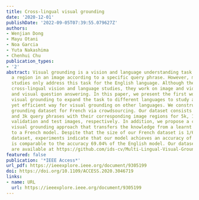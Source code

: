 ```yaml
---
title: Cross-lingual visual grounding
date: '2020-12-01'
publishDate: '2022-09-05T07:39:55.079627Z'
authors:
- Wenjian Dong
- Mayu Otani
- Noa Garcia
- Yuta Nakashima
- Chenhui Chu
publication_types:
- '2'
abstract: Visual grounding is a vision and language understanding task aiming at locating
  a region in an image according to a specific query phrase. However, most previous
  studies only address this task for the English language. Although there are previous
  cross-lingual vision and language studies, they work on image and video captioning,
  and visual question answering. In this paper, we present the first work on cross-lingual
  visual grounding to expand the task to different languages to study an effective
  yet efficient way for visual grounding on other languages. We construct a visual
  grounding dataset for French via crowdsourcing. Our dataset consists of 14k, 3k,
  and 3k query phrases with their corresponding image regions for 5k, 1k, and 1k training,
  validation and test images, respectively. In addition, we propose a cross-lingual
  visual grounding approach that transfers the knowledge from a learnt English model
  to a French model. Despite that the size of our French dataset is 1/6 of the English
  dataset, experiments indicate that our model achieves an accuracy of 65.17%, which
  is comparable to the accuracy 69.04% of the English model. Our dataset and codes
  are available at https://github.com/ids-cv/Multi-Lingual-Visual-Grounding.
featured: false
publication: '*IEEE Access*'
url_pdf: https://ieeexplore.ieee.org/document/9305199
doi: https://doi.org/10.1109/ACCESS.2020.3046719
links:
- name: URL
  url: https://ieeexplore.ieee.org/document/9305199
---
```


